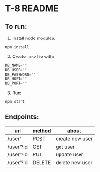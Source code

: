 # T-8 README

## To run:
1. Install node modules:
```sh
npm install
```
2. Create `.env` file with:
```python
DB_NAME=""
DB_USER=""
DB_PASSWORD=""
DB_HOST=""
DB_PORT=""
```

3. Run:
```sh
npm start
```

## Endpoints:

|url|method|about|
|---|------|-----|
|/user/|POST|create new user|
|/user/?id|GET|get user|
|/user/?id|PUT|update user|
|/user/?id|DELETE|delete new user|
